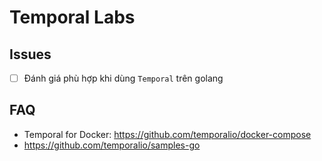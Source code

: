# Temporal Labs

## Issues

- [ ] Đánh giá phù hợp khi dùng `Temporal` trên golang

## FAQ

- Temporal for Docker: <https://github.com/temporalio/docker-compose>
- <https://github.com/temporalio/samples-go>
